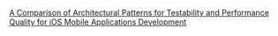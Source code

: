 [A Comparison of Architectural Patterns for Testability and Performance Quality for iOS Mobile Applications Development](https://ieeexplore.ieee.org/document/10171619)
